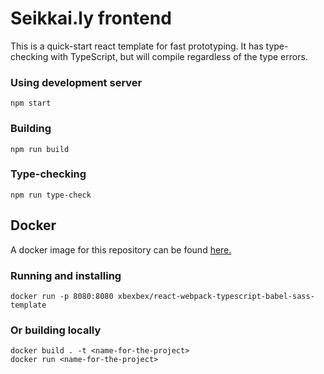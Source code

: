 # Seikkai.ly frontend

This is a quick-start react template for fast prototyping. It has type-checking with TypeScript, but will compile regardless of the type errors.

### Using development server

```shell
npm start
```

### Building

```shell
npm run build
```

### Type-checking

```shell
npm run type-check
```

## Docker  
A docker image for this repository can be found [here.](https://cloud.docker.com/repository/registry-1.docker.io/xbexbex/react-webpack-typescript-babel-sass-template)  
### Running and installing
```shell
docker run -p 8080:8080 xbexbex/react-webpack-typescript-babel-sass-template
```
### Or building locally
```shell
docker build . -t <name-for-the-project>
docker run <name-for-the-project>
```

